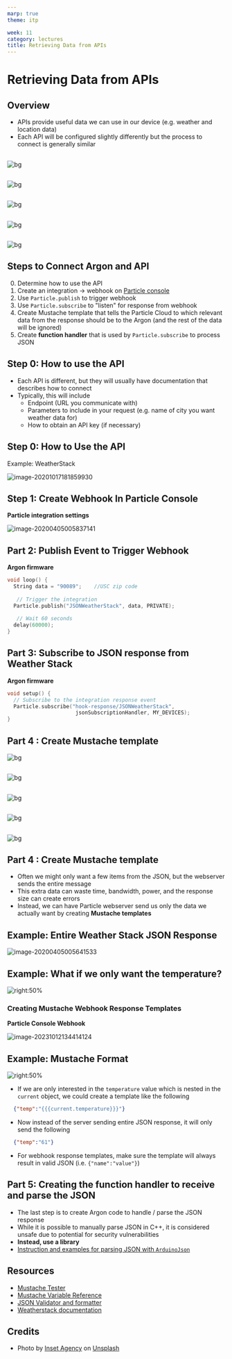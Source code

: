 ```yaml
---
marp: true
theme: itp

week: 11
category: lectures
title: Retrieving Data from APIs
---
```


<!-- headingDivider: 2 -->

# Retrieving Data from APIs

## Overview

- APIs provide useful data we can use in our device (e.g. weather and location data)
- Each API will be configured slightly differently but the process to connect is generally similar

##  

![bg](lecture_retrieving_data_from_api.assets/Slide1.PNG)

##  

![bg](lecture_retrieving_data_from_api.assets/Slide2.PNG)

##  

![bg](lecture_retrieving_data_from_api.assets/Slide3.PNG)

##  

![bg](lecture_retrieving_data_from_api.assets/Slide4.PNG)

##  

![bg](lecture_retrieving_data_from_api.assets/Slide5.PNG)

## Steps to Connect Argon and API

0. Determine how to use the API
1. Create an integration -> webhook on [Particle console](https://console.particle.io/integrations) 
2. Use `Particle.publish` to trigger webhook
3. Use `Particle.subscribe` to "listen" for response from webhook
4. Create Mustache template that tells the Particle Cloud to which relevant data from the response should be to the Argon (and the rest of the data will be ignored)
5. Create **function handler** that is used by `Particle.subscribe` to process JSON

## Step 0: How to use the API

- Each API is different, but they will usually have documentation that describes how to connect
- Typically, this will include
  - Endpoint (URL you communicate with)
  - Parameters to include in your request (e.g. name of city you want weather data for)
  - How to obtain an API key (if necessary)

## Step 0: How to Use the API

Example: WeatherStack

![image-20201017181859930](lecture_retrieving_data_from_api.assets/image-20201017181859930.png)

## Step 1: Create Webhook In Particle Console

**Particle integration settings**

![image-20200405005837141](lecture_weatherstack_integration.assets/image-20200405005837141.png)

## Part 2: Publish Event to Trigger Webhook

**Argon firmware**

```c++
void loop() {
  String data = "90089";	//USC zip code
  
   // Trigger the integration
  Particle.publish("JSONWeatherStack", data, PRIVATE);
 
   // Wait 60 seconds
  delay(60000);
}

```

## Part 3: Subscribe to JSON response from Weather Stack

**Argon firmware**

```c++
void setup() {
  // Subscribe to the integration response event
  Particle.subscribe("hook-response/JSONWeatherStack",
                      jsonSubscriptionHandler, MY_DEVICES);
}
```

## Part 4 : Create Mustache template

![bg](lecture_retrieving_data_from_api.assets/Slide6.PNG)

## 
![bg](lecture_retrieving_data_from_api.assets/Slide7.PNG)

## 
![bg](lecture_retrieving_data_from_api.assets/Slide8.PNG)

## 
![bg](lecture_retrieving_data_from_api.assets/Slide9.PNG)

## 
![bg](lecture_retrieving_data_from_api.assets/Slide10.PNG)



## Part 4 : Create Mustache template

- Often we might only want a few items from the JSON, but the webserver sends the entire message
- This extra data can waste time, bandwidth, power, and the response size can create errors
- Instead, we can have Particle webserver send us only the data we actually want by creating **Mustache templates**

<!-- Inserting a variable with double braces {{a}} will do HTML escaping of the characters &<>"'. To avoid this, use triple braces {{{a}}} -->

## Example: Entire Weather Stack JSON Response

![image-20200405005641533](lecture_retrieving_data_from_api.assets/image-20200405005641533.png)

## Example: What if we only want the temperature?

![right:50%](lecture_retrieving_data_from_api.assets/image-20200405005641533_temperature.png)



### Creating Mustache Webhook Response Templates

**Particle Console Webhook**

![image-20231012134414124](lecture_retrieving_data_from_api.assets/image-20231012134414124.png)

## Example: Mustache Format

![right:50%](lecture_retrieving_data_from_api.assets/image-20200405005641533_temperature.png)

- If we are only interested in the `temperature` value which is nested in the `current` object, we could create a template like the following

```json
  {"temp":"{{{current.temperature}}}"}
```

- Now instead of the server sending entire JSON response, it will only send the following
```json
  {"temp":"61"}
```

- For webhook response templates, make sure the template will always result in valid JSON (i.e. `{"name":"value"}`)

## Part 5: Creating the function handler to receive and parse the JSON

* The last step is to create Argon code to handle / parse the JSON response
* While it is possible to manually parse JSON in C++, it is considered unsafe due to potential for security vulnerabilities
* **Instead, use a library**
* [Instruction and examples for parsing JSON with `ArduinoJson`](lecture_json_parsing_with_arduinojson)



<!--Since JSON is `String` data, it is possible to parse it using C-language techniques like `strtok`, `strcpy`, `atoi` 
However Buffer overrun if the response from the webserver was larger than expected or malformed-->



## Resources

* [Mustache Tester](https://rickkas7.github.io/mustache/)
* [Mustache Variable Reference](https://docs.particle.io/firmware/best-practices/json/#mustache-variables)
* [JSON Validator and formatter](https://jsonformatter.org/) 
* [Weatherstack documentation](https://weatherstack.com/documentation)

## Credits

* Photo by [Inset Agency](https://unsplash.com/@inset_agency?utm_source=unsplash&utm_medium=referral&utm_content=creditCopyText) on [Unsplash](https://unsplash.com/s/photos/rain-umbrella?utm_source=unsplash&utm_medium=referral&utm_content=creditCopyText)



<!--Alternate weather integration service
http://303.itpwebdev.com/~molld/assignment6/list.html
http://303.itpwebdev.com/~molld/assignment6/main.js
 -->